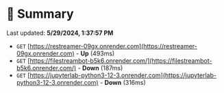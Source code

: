 # 📖 Summary
Last updated: **5/29/2024, 1:37:57 PM**

- `GET` [https://restreamer-09gx.onrender.com](https://restreamer-09gx.onrender.com) - **Up** (493ms)
- `GET` [https://filestreambot-b5k6.onrender.com/](https://filestreambot-b5k6.onrender.com/) - **Down** (187ms)
- `GET` [https://jupyterlab-python3-12-3.onrender.com](https://jupyterlab-python3-12-3.onrender.com) - **Down** (316ms)
